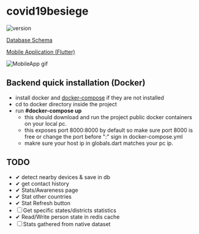 # covid19besiege

![version](https://img.shields.io/static/v1?label=version&message=3.4.0&color=green)

[Database Schema](./doc/schema)

[Mobile Application (Flutter)](./MobileApp)

![MobileApp gif](https://i.imgur.com/whmPh9u.gif)


## Backend quick installation (Docker)
- install docker and [docker-compose](https://docs.docker.com/compose/install/) if they are not installed
- cd to docker directory inside the project
- run **#docker-compose up**
  - this should download and run the project public docker containers on your local pc.
  - this exposes port 8000:8000 by default so make sure port 8000 is free or change the port before ":" sign in docker-compose.yml
  - makre sure your host ip in globals.dart matches your pc ip.

## TODO

- &#10004; detect nearby devices & save in db
- &#10004; get contact history
- &#10004; Stats/Awareness page
- &#10004; Stat other countries
- &#10004; Stat Refresh button
- &#9744; Get specific states/districts statistics
- &#10004; Read/Write person state in redis cache
- &#9744; Stats gathered from native
  dataset
